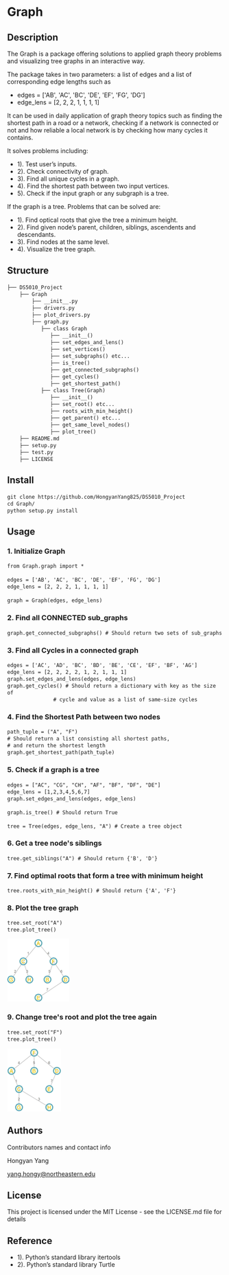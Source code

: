 # Graph

## Description

The Graph is a package offering solutions to applied graph theory problems and visualizing tree graphs in an interactive way.

The package takes in two parameters: a list of edges and a list of corresponding edge lengths such as

* edges = ['AB', 'AC', 'BC', 'DE', 'EF', 'FG', 'DG']
* edge_lens = [2, 2, 2, 1, 1, 1, 1]

It can be used in daily application of graph theory topics such as finding the shortest path in a road or a network, checking if a network is connected or not and how reliable a local network is by checking how many cycles it contains.

It solves problems including: 
* 1). Test user’s inputs.
* 2). Check connectivity of graph. 
* 3). Find all unique cycles in a graph. 
* 4). Find the shortest path between two input vertices.
* 5). Check if the input graph or any subgraph is a tree. 

If the graph is a tree. Problems that can be solved are: 
* 1). Find optical roots that give the tree a minimum height. 
* 2). Find given node’s parent, children, siblings, ascendents and descendants. 
* 3). Find nodes at the same level. 
* 4). Visualize the tree graph.

## Structure
```Shell
├── DS5010_Project
    ├── Graph
        ├── __init__.py
        ├── drivers.py
        ├── plot_drivers.py
        ├── graph.py
           ├── class Graph
              ├── __init__()
              ├── set_edges_and_lens()
              ├── set_vertices()
              ├── set_subgraphs() etc...
              ├── is_tree()
              ├── get_connected_subgraphs()
              ├── get_cycles() 
              ├── get_shortest_path()
           ├── class Tree(Graph)
              ├── __init__()
              ├── set_root() etc...
              ├── roots_with_min_height()
              ├── get_parent() etc...
              ├── get_same_level_nodes()
              ├── plot_tree()
    ├── README.md   
    ├── setup.py
    ├── test.py
    ├── LICENSE
```
## Install
```
git clone https://github.com/HongyanYang825/DS5010_Project
cd Graph/
python setup.py install
```
## Usage
### 1. Initialize Graph
```
from Graph.graph import *

edges = ['AB', 'AC', 'BC', 'DE', 'EF', 'FG', 'DG']
edge_lens = [2, 2, 2, 1, 1, 1, 1]

graph = Graph(edges, edge_lens)
```
### 2. Find all CONNECTED sub_graphs
```
graph.get_connected_subgraphs()	# Should return two sets of sub_graphs
```
### 3. Find all Cycles in a connected graph
```
edges = ['AC', 'AD', 'BC', 'BD', 'BE', 'CE', 'EF', 'BF', 'AG']
edge_lens = [2, 2, 2, 2, 1, 2, 1, 1, 1]
graph.set_edges_and_lens(edges, edge_lens)
graph.get_cycles() # Should return a dictionary with key as the size of 
	       	   # cycle and value as a list of same-size cycles
```
### 4. Find the Shortest Path between two nodes
```
path_tuple = ("A", "F")
# Should return a list consisting all shortest paths, 
# and return the shortest length
graph.get_shortest_path(path_tuple)
```
### 5. Check if a graph is a tree
```
edges = ["AC", "CG", "CH", "AF", "BF", "DF", "DE"]
edge_lens = [1,2,3,4,5,6,7]
graph.set_edges_and_lens(edges, edge_lens)

graph.is_tree() # Should return True

tree = Tree(edges, edge_lens, "A") # Create a tree object
```
### 6. Get a tree node's siblings
```
tree.get_siblings("A") # Should return {'B', 'D'}
```
### 7. Find optimal roots that form a tree with minimum height
```
tree.roots_with_min_height() # Should return {'A', 'F'}
```
### 8. Plot the tree graph
```
tree.set_root("A")
tree.plot_tree()
```

<img src="images/Picture1.png"/>

### 9. Change tree's root and plot the tree again
```
tree.set_root("F")
tree.plot_tree()
```
<img src="images/Picture2.png"/>

## Authors

Contributors names and contact info

Hongyan Yang

yang.hongy@northeastern.edu

## License

This project is licensed under the MIT License - see the LICENSE.md file for details

## Reference
* 1). Python’s standard library itertools
* 2). Python’s standard library Turtle

